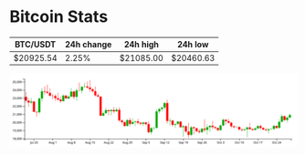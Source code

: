 # Bitcoin Stats

BTC/USDT|24h change|24h high|24h low|
|---|---|---|---|
|$20925.54|2.25%|$21085.00|$20460.63|

<img src="./chart.svg">

